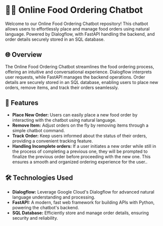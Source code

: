 # 🍔🤖 Online Food Ordering Chatbot

Welcome to our Online Food Ordering Chatbot repository! This chatbot allows users to effortlessly place and manage food orders using natural language. Powered by Dialogflow, with FastAPI handling the backend, and order details securely stored in an SQL database.

## 🌐 Overview

The Online Food Ordering Chatbot streamlines the food ordering process, offering an intuitive and conversational experience. Dialogflow interprets user requests, while FastAPI manages the backend operations. Order details are securely stored in an SQL database, enabling users to place new orders, remove items, and track their orders seamlessly.

## 🚀 Features

- **Place New Order:** Users can easily place a new food order by interacting with the chatbot using natural language.
- **Remove Item:** Adjust orders on the fly by removing items through a simple chatbot command.
- **Track Order:** Keep users informed about the status of their orders, providing a convenient tracking feature.
- **Handling Incomplete orders:** If a user initiates a new order while still in the process of completing a previous one, they will be prompted to finalize the previous order before proceeding with the new one. This ensures a smooth and organized ordering experience for the user..

## 🛠️ Technologies Used

- **Dialogflow:** Leverage Google Cloud's Dialogflow for advanced natural language understanding and processing.
- **FastAPI:** A modern, fast web framework for building APIs with Python, powering the chatbot's backend.
- **SQL Database:** Efficiently store and manage order details, ensuring security and reliability.
